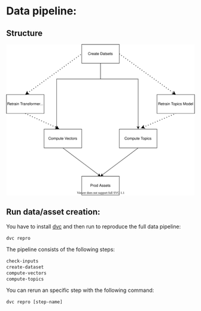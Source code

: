 # Data pipeline:

## Structure
![pipeline](pipeline.svg)

## Run data/asset creation:
You have to install [dvc](https://dvc.org/doc/install) and then run to reproduce the full data pipeline:
```
dvc repro
```

The pipeline consists of the following steps:
```
check-inputs
create-dataset
compute-vectors
compute-topics
```

You can rerun an specific step with the following command:
```
dvc repro [step-name]
```

